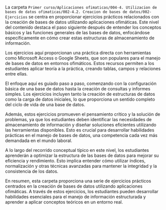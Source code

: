 La carpeta `Primer curso/Aplicaciones ofimaticas/004-4. Utilizacion de bases de datos ofimaticas/002-4.2. Creacion de bases de datos/002-Ejercicios` se centra en proporcionar ejercicios prácticos relacionados con la creación de bases de datos utilizando aplicaciones ofimáticas. Este nivel del contenido destaca el paso siguiente después de entender los conceptos básicos y las funciones generales de las bases de datos, enfocándose específicamente en cómo crear estas estructuras de almacenamiento de información.

Los ejercicios aquí proporcionan una práctica directa con herramientas como Microsoft Access o Google Sheets, que son populares para el manejo de bases de datos en entornos ofimáticos. Estos recursos permiten a los estudiantes aplicar teoría a la práctica, creando tablas, campos y relaciones entre ellas.

El enfoque aquí es guiado paso a paso, comenzando con la configuración básica de una base de datos hasta la creación de consultas y informes simples. Los ejercicios incluyen tanto la creación de estructuras de datos como la carga de datos iniciales, lo que proporciona un sentido completo del ciclo de vida de una base de datos.

Además, estos ejercicios promueven el pensamiento crítico y la solución de problemas, ya que los estudiantes deben identificar las necesidades de almacenamiento de información y diseñar soluciones eficientes utilizando las herramientas disponibles. Esto es crucial para desarrollar habilidades prácticas en el manejo de bases de datos, una competencia cada vez más demandada en el mundo laboral.

A lo largo del recorrido conceptual típico en este nivel, los estudiantes aprenderán a optimizar la estructura de las bases de datos para mejorar su eficiencia y rendimiento. Esto implica entender cómo utilizar índices, normalización y otras técnicas avanzadas para mantener la integridad y la consistencia de los datos.

En resumen, esta carpeta proporciona una serie de ejercicios prácticos centrados en la creación de bases de datos utilizando aplicaciones ofimáticas. A través de estos ejercicios, los estudiantes pueden desarrollar habilidades esenciales para el manejo de información estructurada y aprender a aplicar conceptos teóricos en un entorno real.
